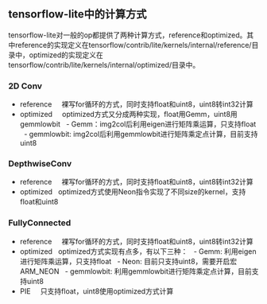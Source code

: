 ## tensorflow-lite中的计算方式

tensorflow-lite对一般的op都提供了两种计算方式，reference和optimized。其中reference的实现定义在tensorflow/contrib/lite/kernels/internal/reference/目录中，optimized的实现定义在tensorflow/contrib/lite/kernels/internal/optimized/目录中。

### 2D Conv      
- reference   
   裸写for循环的方式，同时支持float和uint8，uint8转int32计算
- optimized  
   optimized方式又分成两种实现，float用Gemm，uint8用gemmlowbit
   - Gemm：img2col后利用eigen进行矩阵乘运算，只支持float
   - gemmlowbit: img2col后利用gemmlowbit进行矩阵乘定点计算，目前支持uint8

### DepthwiseConv   
- reference   
   裸写for循环的方式，同时支持float和uint8，uint8转int32计算
- optimized
   optimized方式使用Neon指令实现了不同size的kernel，支持float和uint8

### FullyConnected   
- reference   
   裸写for循环的方式，同时支持float和uint8，uint8转int32计算
- optimized
   optimized方式实现有点多，有以下三种：
   - Gemm: 利用eigen进行矩阵乘运算，只支持float
   - Neon: 目前只支持uint8，需要开启宏ARM_NEON
   - gemmlowbit: 利用gemmlowbit进行矩阵乘定点计算，目前支持uint8
- PIE   
   只支持float，uint8使用optimized方式计算
